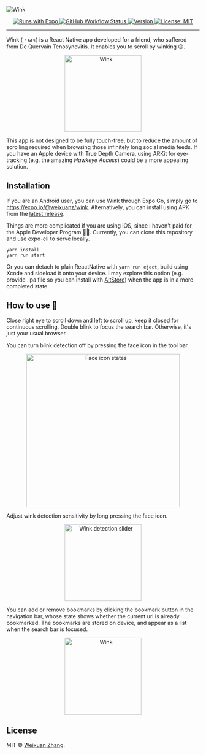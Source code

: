 ![Wink](/docs/head.png)

<p align="center">
    <a aria-label="expo" href="https://expo.io/" target="_blank">
        <img alt="Runs with Expo" src="https://img.shields.io/badge/Runs%20with%20Expo-000.svg?style=flat-square&logo=EXPO&labelColor=f3f3f3&logoColor=000">
    </a>   
    <a aria-label="build" href="https://github.com/WeixuanZ/wink/actions" target="_blank">
      <img alt="GitHub Workflow Status" src="https://img.shields.io/github/workflow/status/weixuanz/wink/Expo%20Publish?style=flat-square">
    </a>
    <a aria-label="version" href="https://github.com/WeixuanZ/wink/blob/master/CHANGELOG.md">
      <img alt="Version" src="https://img.shields.io/github/package-json/v/weixuanz/wink?style=flat-square">
    </a>
    <a aria-label="licensed" href="https://github.com/WeixuanZ/wink/blob/master/LICENSE" target="_blank">
      <img alt="License: MIT" src="https://img.shields.io/github/license/weixuanz/wink?style=flat-square">
    </a>
</p>

---

Wink (・ω<) is a React Native app developed for a friend, who suffered from De Quervain Tenosynovitis. It enables you to scroll by winking 😉.

<p align="center">
  <img alt="Wink" src="/docs/1.png" width="200">
</p>

This app is not designed to be fully touch-free, but to reduce the amount of scrolling required when browsing those infinitely long social media feeds. If you have an Apple device with True Depth Camera, using ARKit for eye-tracking (e.g. the amazing _Hawkeye Access_) could be a more appealing solution.

## Installation

If you are an Android user, you can use Wink through Expo Go, simply go to https://expo.io/@weixuanz/wink. Alternatively, you can install using APK from the [latest release](https://github.com/WeixuanZ/wink/releases/latest).

Things are more complicated if you are using iOS, since I haven't paid for the Apple Developer Program 🤦‍♂️. Currently, you can clone this repository and use expo-cli to serve locally.

```
yarn install
yarn run start
```

Or you can detach to plain ReactNative with `yarn run eject`, build using Xcode and sideload it onto your device. I may explore this option (e.g. provide .ipa file so you can install with [AltStore](https://github.com/rileytestut/AltStore)) when the app is in a more completed state.

## How to use 👀

Close right eye to scroll down and left to scroll up, keep it closed for continuous scrolling. Double blink to focus the search bar. Otherwise, it's just your usual browser.

You can turn blink detection off by pressing the face icon in the tool bar.

<p align="center">
  <img alt="Face icon states" src="/docs/face.png" width="400">
</p>

Adjust wink detection sensitivity by long pressing the face icon.

<p align="center">
  <img alt="Wink detection slider" src="docs/4.png" width="200">
</p>

You can add or remove bookmarks by clicking the bookmark button in the navigation bar, whose state shows whether the current url is already bookmarked. The bookmarks are stored on device, and appear as a list when the search bar is focused.

<p align="center">
  <img alt="Wink" src="/docs/2.png" width="200">
</p>

## License

MIT © [Weixuan Zhang](https://weixuanz.github.io/about/).
